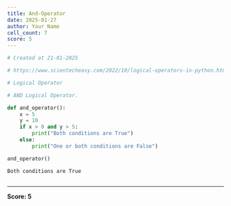 ```yaml
---
title: And-Operator
date: 2025-01-27
author: Your Name
cell_count: 7
score: 5
---
```


```python
# Created at 21-01-2025
```


```python
# https://www.scientecheasy.com/2022/10/logical-operators-in-python.html/
```


```python
# Logical Operator
```


```python
# AND Logical Operator.
```


```python
def and_operator():
    x = 5
    y = 10
    if x > 0 and y > 5:
        print("Both conditions are True")
    else:
        print("One or both conditions are False")
```


```python
and_operator()
```

    Both conditions are True



```python

```


---
**Score: 5**
